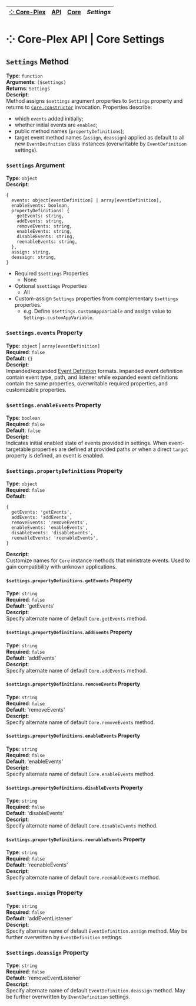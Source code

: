 | [⁘ Core-Plex](../../../../README.md) | [API](../../index.md) | [Core](../index.md) | *Settings* |
| :--- | :--- | :--- | :--- |
# ⁘ Core-Plex API \| Core Settings
## `Settings` Method
**Type**: `function`  
**Arguments**: `($settings)`  
**Returns**: `Settings`  
**Descript**:  
Method assigns `$settings` argument properties to `Settings` property and returns to [`Core.constructor`](./index.md#constructor-method) invocation. 
Properties describe: 
 - which `events` added initially; 
 - whether initial events are `enabled`; 
 - public method names (`propertyDefinitions`); 
 - target event method names (`assign`, `deassign`) applied as default to all new `EventDeifnition` class instances (overwritable by `EventDefinition` settings).  
### `$settings` Argument
**Type**: `object`  
**Descript**:  
```
{
  events: object[eventDefinition] | array[eventDefinition],
  enableEvents: boolean, 
  propertyDefinitions: {
    getEvents: string, 
    addEvents: string, 
    removeEvents: string, 
    enableEvents: string, 
    disableEvents: string, 
    reenableEvents: string, 
  },
  assign: string, 
  deassign: string, 
}
```
 - Required `$settings` Properties
   - None
 - Optional `$settings` Properties
   - All
 - Custom-assign `Settings` properties from complementary `$settings` properties.  
   - e.g. Define `$settings.customAppVariable` and assign value to `Settings.customAppVariable`.  

### `$settings.events` Property
**Type**: `object` \| `array[eventDefinition]`  
**Required**: `false`  
**Default**: `{}`  
**Descript**:  
Impanded/expanded [Event Definition](../event-definition/index.md) formats. Impanded event definition contain event type, path, and listener while expanded event definitions contain the same properties, overwritable required properties, and customizable properties.  

### `$settings.enableEvents` Property
**Type**: `boolean`  
**Required**: `false`  
**Default**: `false`  
**Descript**:  
Indicates initial enabled state of events provided in settings. When event-targetable properties are defined at provided paths *or* when a direct `target` property is defined, an event is enabled.  

### `$settings.propertyDefinitions` Property
**Type**: `object`  
**Required**: `false`  
**Default**:  
```
{
  getEvents: 'getEvents',
  addEvents: 'addEvents',
  removeEvents: 'removeEvents',
  enableEvents: 'enableEvents',
  disableEvents: 'disableEvents',
  reenableEvents: 'reenableEvents',
}
```
**Descript**:  
Customize names for `Core` instance methods that ministrate events. Used to gain compatibility with unknown applications.  

#### `$settings.propertyDefinitions.getEvents` Property
**Type**: `string`  
**Required**: `false`  
**Default**: 'getEvents'  
**Descript**:  
Specify alternate name of default `Core.getEvents` method.  

#### `$settings.propertyDefinitions.addEvents` Property
**Type**: `string`  
**Required**: `false`  
**Default**: 'addEvents'  
**Descript**:  
Specify alternate name of default `Core.addEvents` method.  

#### `$settings.propertyDefinitions.removeEvents` Property
**Type**: `string`  
**Required**: `false`  
**Default**: 'removeEvents'  
**Descript**:  
Specify alternate name of default `Core.removeEvents` method.  

#### `$settings.propertyDefinitions.enableEvents` Property
**Type**: `string`  
**Required**: `false`  
**Default**: 'enableEvents'  
**Descript**:  
Specify alternate name of default `Core.enableEvents` method.  

#### `$settings.propertyDefinitions.disableEvents` Property
**Type**: `string`  
**Required**: `false`  
**Default**: 'disableEvents'  
**Descript**:  
Specify alternate name of default `Core.disableEvents` method.  

#### `$settings.propertyDefinitions.reenableEvents` Property
**Type**: `string`  
**Required**: `false`  
**Default**: 'reenableEvents'  
**Descript**:  
Specify alternate name of default `Core.reenableEvents` method.  

### `$settings.assign` Property
**Type**: `string`  
**Required**: `false`  
**Default**: 'addEventListener'  
**Descript**:  
Specify alternate name of default `EventDefinition.assign` method. May be further overwritten by `EventDefinition` settings. 

### `$settings.deassign` Property
**Type**: `string`  
**Required**: `false`  
**Default**: 'removeEventListener'  
**Descript**:  
Specify alternate name of default `EventDefinition.deassign` method. May be further overwritten by `EventDefinition` settings. 
